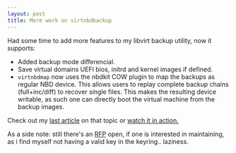 ```yaml
---
layout: post
title: More work on virtnbdbackup
---
```


Had some time to add more features to my libvirt backup utility, now it
supports:

 * Added backup mode differencial.
 * Save virtual domains UEFI bios, initrd and kernel images if defined.
 * `virtnbdmap` now uses the nbdkit COW plugin to map the backups as regular
   NBD device. This allows users to replay complete backup chains
   (full+inc/diff) to recover single files. This makes the resulting device
   writable, as such one can directly boot the virtual machine from the backup
   images.

Check out my [last article](https://abbbi.github.io/debian/) on that
topic or [watch it in action.](https://www.youtube.com/watch?v=dOE0iB-CEGM)

As a side note: still there's an [RFP](https://bugs.debian.org/1003167) open,
if one is interested in maintaining, as i find myself not having a valid
key in the keyring.. laziness.
